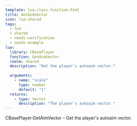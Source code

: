 ```yaml
---
template: lua-class-function.html
title: GetAimVector
icon: lua-shared
tags:
  - lua
  - shared
  - needs-verification
  - needs-example
lua:
  library: CBasePlayer
  function: GetAimVector
  realm: shared
  description: "Get the player's autoaim vector."
  
  arguments:
    - name: "scale"
      type: number
      default: "1"
  returns:
    - type: Vector
      description: "The player's autoaim vector."
---
```


<div class="lua__search__keywords">
CBasePlayer:GetAimVector &#x2013; Get the player's autoaim vector.
</div>

